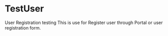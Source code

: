 # TestUser
User Registration testing
This is use for Register user through Portal or user registration form.
